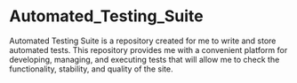 # Automated_Testing_Suite
Automated Testing Suite is a repository created for me to write and store automated tests. This repository provides me with a convenient platform for developing, managing, and executing tests that will allow me to check the functionality, stability, and quality of the site.
